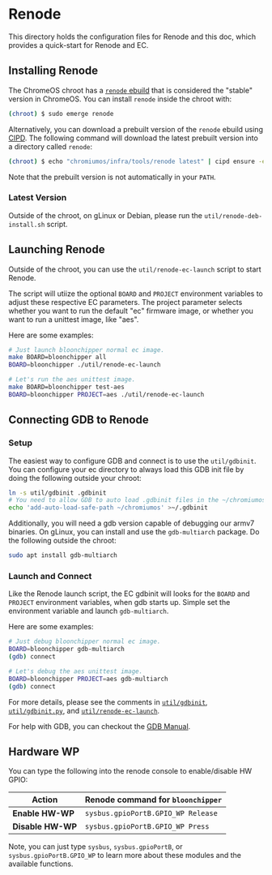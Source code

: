 # Renode

This directory holds the configuration files for Renode and this doc, which
provides a quick-start for Renode and EC.

## Installing Renode

The ChromeOS chroot has a [`renode` ebuild] that is considered the "stable"
version in ChromeOS. You can install `renode` inside the chroot with:

```bash
(chroot) $ sudo emerge renode
```

Alternatively, you can download a prebuilt version of the `renode` ebuild using
[CIPD]. The following command will download the latest prebuilt version into a
directory called `renode`:

```bash
(chroot) $ echo "chromiumos/infra/tools/renode latest" | cipd ensure -ensure-file - --root renode
```

Note that the prebuilt version is not automatically in your `PATH`.

[`renode` ebuild]: https://source.chromium.org/chromiumos/chromiumos/codesearch/+/main:src/third_party/chromiumos-overlay/app-emulation/renode/

[CIPD]: http://go/luci-cipd

### Latest Version

Outside of the chroot, on gLinux or Debian, please run the
`util/renode-deb-install.sh` script.

## Launching Renode

Outside of the chroot, you can use the `util/renode-ec-launch` script to start
Renode.

The script will utiize the optional `BOARD` and `PROJECT` environment variables
to adjust these respective EC parameters. The project parameter selects whether
you want to run the default "ec" firmware image, or whether you want to run a
unittest image, like "aes".

Here are some examples:

```bash
# Just launch bloonchipper normal ec image.
make BOARD=bloonchipper all
BOARD=bloonchipper ./util/renode-ec-launch
```

```bash
# Let's run the aes unittest image.
make BOARD=bloonchipper test-aes
BOARD=bloonchipper PROJECT=aes ./util/renode-ec-launch
```

## Connecting GDB to Renode

### Setup

The easiest way to configure GDB and connect is to use the `util/gdbinit`. You
can configure your ec directory to always load this GDB init file by doing the
following outside your chroot:

```bash
ln -s util/gdbinit .gdbinit
# You need to allow GDB to auto load .gdbinit files in the ~/chromiumos dir.
echo 'add-auto-load-safe-path ~/chromiumos' >~/.gdbinit
```

Additionally, you will need a gdb version capable of debugging our armv7
binaries. On gLinux, you can install and use the `gdb-multiarch` package. Do the
following outside the chroot:

```bash
sudo apt install gdb-multiarch
```

### Launch and Connect

Like the Renode launch script, the EC gdbinit will looks for the `BOARD` and
`PROJECT` environment variables, when gdb starts up. Simple set the environment
variable and launch `gdb-multiarch`.

Here are some examples:

```bash
# Just debug bloonchipper normal ec image.
BOARD=bloonchipper gdb-multiarch
(gdb) connect
```

```bash
# Let's debug the aes unittest image.
BOARD=bloonchipper PROJECT=aes gdb-multiarch
(gdb) connect
```

For more details, please see the comments in [`util/gdbinit`](../gdbinit),
[`util/gdbinit.py`](../gdbinit.py), and
[`util/renode-ec-launch`](../renode_ec_launch.py).

For help with GDB, you can checkout the
[GDB Manual](https://sourceware.org/gdb/current/onlinedocs/gdb.html/).

## Hardware WP

You can type the following into the renode console to enable/disable HW GPIO:

Action            | Renode command for `bloonchipper`
----------------- | ----------------------------------
**Enable HW-WP**  | `sysbus.gpioPortB.GPIO_WP Release`
**Disable HW-WP** | `sysbus.gpioPortB.GPIO_WP Press`

Note, you can just type `sysbus`, `sysbus.gpioPortB`, or
`sysbus.gpioPortB.GPIO_WP` to learn more about these modules and the available
functions.
